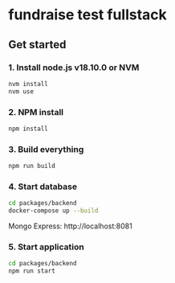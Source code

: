 # fundraise test fullstack

## Get started

### 1. Install node.js v18.10.0 or NVM

```bash
nvm install
nvm use
```

### 2. NPM install

```bash
npm install
```

### 3. Build everything

```bash
npm run build
```

### 4. Start database

```bash
cd packages/backend
docker-compose up --build
```

Mongo Express: http://localhost:8081

### 5. Start application

```bash
cd packages/backend
npm run start
```
